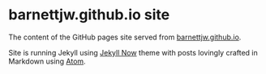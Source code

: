 # barnettjw.github.io site

The content of the GitHub pages site served from [barnettjw.github.io](https://barnettjw.github.io).

Site is running Jekyll using [Jekyll Now](https://www.jekyllnow.com/) theme with posts lovingly crafted in Markdown using [Atom](https://atom.io/).
